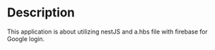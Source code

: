 # Description
This application is about utilizing nestJS and a.hbs file with firebase for Google login.

